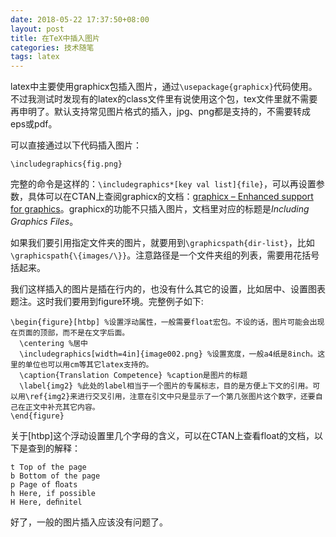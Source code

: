 ```yaml
---
date: 2018-05-22 17:37:50+08:00
layout: post
title: 在TeX中插入图片
categories: 技术随笔
tags: latex
---
```


latex中主要使用graphicx包插入图片，通过`\usepackage{graphicx}`代码使用。不过我测试时发现有的latex的class文件里有说使用这个包，tex文件里就不需要再申明了。默认支持常见图片格式的插入，jpg、png都是支持的，不需要转成eps或pdf。

可以直接通过以下代码插入图片：

`\includegraphics{fig.png}`

完整的命令是这样的：`\includegraphics*[key val list]{file}`，可以再设置参数，具体可以在CTAN上查阅graphicx的文档：[graphicx – Enhanced support for graphics](https://www.ctan.org/pkg/graphicx)。graphicx的功能不只插入图片，文档里对应的标题是*Including Graphics Files*。

如果我们要引用指定文件夹的图片，就要用到`\graphicspath{dir-list}`，比如`\graphicspath{\{images/\}}`。注意路径是一个文件夹组的列表，需要用花括号括起来。

我们这样插入的图片是插在行内的，也没有什么其它的设置，比如居中、设置图表题注。这时我们要用到figure环境。完整例子如下:

```
\begin{figure}[htbp] %设置浮动属性，一般需要float宏包。不设的话，图片可能会出现在页面的顶部，而不是在文字后面。
  \centering %居中
  \includegraphics[width=4in]{image002.png} %设置宽度，一般a4纸是8inch。这里的单位也可以用cm等其它latex支持的。
  \caption{Translation Competence} %caption是图片的标题
  \label{img2} %此处的label相当于一个图片的专属标志，目的是方便上下文的引用。可以用\ref{img2}来进行交叉引用，注意在引文中只是显示了一个第几张图片这个数字，还要自己在正文中补充其它内容。
\end{figure}
```

关于[htbp]这个浮动设置里几个字母的含义，可以在CTAN上查看float的文档，以下是查到的解释：

```
t Top of the page 
b Bottom of the page 
p Page of ﬂoats 
h Here, if possible 
H Here, deﬁnitel
```

好了，一般的图片插入应该没有问题了。




